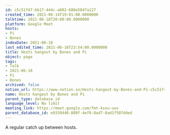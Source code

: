 ```yaml
---
id: c5c51f47-bb17-444c-a802-688e5847a127
created_time: 2021-06-14T19:01:00.0000000
talktime: 2021-06-18T20:00:00.0000000
platform: Google Meet
hosts:
- Pi
- Bones
indexDate: 2021-06-18
last_edited_time: 2021-06-16T23:54:00.0000000
title: Hosts hangout by Bones and Pi
object: page
tags:
- Talk
- 2021-06-18
- Pi
- Bones
archived: false
notion_url: https://www.notion.so/Hosts-hangout-by-Bones-and-Pi-c5c51f47bb17444ca802688e5847a127
name: Hosts hangout by Bones and Pi
parent_type: database_id
language_level: No limit
meeting_link: https://meet.google.com/fmt-ksxu-uuv
parent_database_id: e9339446-880f-4ef0-8ad7-8ad1f507dded
---
```


A regular catch up between hosts.


